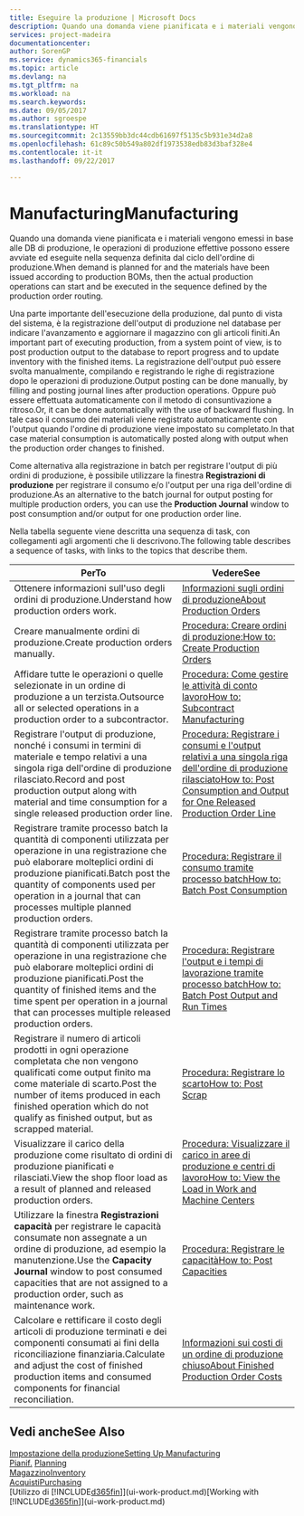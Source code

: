 ```yaml
---
title: Eseguire la produzione | Microsoft Docs
description: Quando una domanda viene pianificata e i materiali vengono emessi in base alle DB di produzione, le operazioni di produzione effettive possono essere avviate ed eseguite nella sequenza definita dal ciclo dell'ordine di produzione.
services: project-madeira
documentationcenter: 
author: SorenGP
ms.service: dynamics365-financials
ms.topic: article
ms.devlang: na
ms.tgt_pltfrm: na
ms.workload: na
ms.search.keywords: 
ms.date: 09/05/2017
ms.author: sgroespe
ms.translationtype: HT
ms.sourcegitcommit: 2c13559bb3dc44cdb61697f5135c5b931e34d2a8
ms.openlocfilehash: 61c89c50b549a802df1973538edb83d3baf328e4
ms.contentlocale: it-it
ms.lasthandoff: 09/22/2017

---
```

# <a name="manufacturing"></a><span data-ttu-id="6b255-103">Manufacturing</span><span class="sxs-lookup"><span data-stu-id="6b255-103">Manufacturing</span></span>
<span data-ttu-id="6b255-104">Quando una domanda viene pianificata e i materiali vengono emessi in base alle DB di produzione, le operazioni di produzione effettive possono essere avviate ed eseguite nella sequenza definita dal ciclo dell'ordine di produzione.</span><span class="sxs-lookup"><span data-stu-id="6b255-104">When demand is planned for and the materials have been issued according to production BOMs, then the actual production operations can start and be executed in the sequence defined by the production order routing.</span></span>  

<span data-ttu-id="6b255-105">Una parte importante dell'esecuzione della produzione, dal punto di vista del sistema, è la registrazione dell'output di produzione nel database per indicare l'avanzamento e aggiornare il magazzino con gli articoli finiti.</span><span class="sxs-lookup"><span data-stu-id="6b255-105">An important part of executing production, from a system point of view, is to post production output to the database to report progress and to update inventory with the finished items.</span></span> <span data-ttu-id="6b255-106">La registrazione dell'output può essere svolta manualmente, compilando e registrando le righe di registrazione dopo le operazioni di produzione.</span><span class="sxs-lookup"><span data-stu-id="6b255-106">Output posting can be done manually, by filling and posting journal lines after production operations.</span></span> <span data-ttu-id="6b255-107">Oppure può essere effettuata automaticamente con il metodo di consuntivazione a ritroso.</span><span class="sxs-lookup"><span data-stu-id="6b255-107">Or, it can be done automatically with the use of backward flushing.</span></span> <span data-ttu-id="6b255-108">In tale caso il consumo dei materiali viene registrato automaticamente con l'output quando l'ordine di produzione viene impostato su completato.</span><span class="sxs-lookup"><span data-stu-id="6b255-108">In that case material consumption is automatically posted along with output when the production order changes to finished.</span></span>  

<span data-ttu-id="6b255-109">Come alternativa alla registrazione in batch per registrare l'output di più ordini di produzione, è possibile utilizzare la finestra **Registrazioni di produzione** per registrare il consumo e/o l'output per una riga dell'ordine di produzione.</span><span class="sxs-lookup"><span data-stu-id="6b255-109">As an alternative to the batch journal for output posting for multiple production orders, you can use the **Production Journal** window to post consumption and/or output for one production order line.</span></span>  

<span data-ttu-id="6b255-110">Nella tabella seguente viene descritta una sequenza di task, con collegamenti agli argomenti che li descrivono.</span><span class="sxs-lookup"><span data-stu-id="6b255-110">The following table describes a sequence of tasks, with links to the topics that describe them.</span></span>   

|<span data-ttu-id="6b255-111">**Per**</span><span class="sxs-lookup"><span data-stu-id="6b255-111">**To**</span></span>|<span data-ttu-id="6b255-112">**Vedere**</span><span class="sxs-lookup"><span data-stu-id="6b255-112">**See**</span></span>|  
|------------|-------------|  
|<span data-ttu-id="6b255-113">Ottenere informazioni sull'uso degli ordini di produzione.</span><span class="sxs-lookup"><span data-stu-id="6b255-113">Understand how production orders work.</span></span>|[<span data-ttu-id="6b255-114">Informazioni sugli ordini di produzione</span><span class="sxs-lookup"><span data-stu-id="6b255-114">About Production Orders</span></span>](production-about-production-orders.md)|
|<span data-ttu-id="6b255-115">Creare manualmente ordini di produzione.</span><span class="sxs-lookup"><span data-stu-id="6b255-115">Create production orders manually.</span></span>|[<span data-ttu-id="6b255-116">Procedura: Creare ordini di produzione:</span><span class="sxs-lookup"><span data-stu-id="6b255-116">How to: Create Production Orders</span></span>](production-how-to-create-production-orders.md)|
|<span data-ttu-id="6b255-117">Affidare tutte le operazioni o quelle selezionate in un ordine di produzione a un terzista.</span><span class="sxs-lookup"><span data-stu-id="6b255-117">Outsource all or selected operations in a production order to a subcontractor.</span></span>|[<span data-ttu-id="6b255-118">Procedura: Come gestire le attività di conto lavoro</span><span class="sxs-lookup"><span data-stu-id="6b255-118">How to: Subcontract Manufacturing</span></span>](production-how-to-subcontract-manufacturing.md)|
|<span data-ttu-id="6b255-119">Registrare l'output di produzione, nonché i consumi in termini di materiale e tempo relativi a una singola riga dell'ordine di produzione rilasciato.</span><span class="sxs-lookup"><span data-stu-id="6b255-119">Record and post production output along with material and time consumption for a single released production order line.</span></span>|[<span data-ttu-id="6b255-120">Procedura: Registrare i consumi e l'output relativi a una singola riga dell'ordine di produzione rilasciato</span><span class="sxs-lookup"><span data-stu-id="6b255-120">How to: Post Consumption and Output for One Released Production Order Line</span></span>](production-how-to-register-consumption-and-output.md)|  
|<span data-ttu-id="6b255-121">Registrare tramite processo batch la quantità di componenti utilizzata per operazione in una registrazione che può elaborare molteplici ordini di produzione pianificati.</span><span class="sxs-lookup"><span data-stu-id="6b255-121">Batch post the quantity of components used per operation in a journal that can processes multiple planned production orders.</span></span>|[<span data-ttu-id="6b255-122">Procedura: Registrare il consumo tramite processo batch</span><span class="sxs-lookup"><span data-stu-id="6b255-122">How to: Batch Post Consumption</span></span>](production-how-to-post-consumption.md)|
|<span data-ttu-id="6b255-123">Registrare tramite processo batch la quantità di componenti utilizzata per operazione in una registrazione che può elaborare molteplici ordini di produzione pianificati.</span><span class="sxs-lookup"><span data-stu-id="6b255-123">Post the quantity of finished items and the time spent per operation in a journal that can processes multiple released production orders.</span></span>|[<span data-ttu-id="6b255-124">Procedura: Registrare l'output e i tempi di lavorazione tramite processo batch</span><span class="sxs-lookup"><span data-stu-id="6b255-124">How to: Batch Post Output and Run Times</span></span>](production-how-to-post-output-quantity.md)|  
|<span data-ttu-id="6b255-125">Registrare il numero di articoli prodotti in ogni operazione completata che non vengono qualificati come output finito ma come materiale di scarto.</span><span class="sxs-lookup"><span data-stu-id="6b255-125">Post the number of items produced in each finished operation which do not qualify as finished output, but as scrapped material.</span></span>|[<span data-ttu-id="6b255-126">Procedura: Registrare lo scarto</span><span class="sxs-lookup"><span data-stu-id="6b255-126">How to: Post Scrap</span></span>](production-how-to-post-scrap.md)|
|<span data-ttu-id="6b255-127">Visualizzare il carico della produzione come risultato di ordini di produzione pianificati e rilasciati.</span><span class="sxs-lookup"><span data-stu-id="6b255-127">View the shop floor load as a result of planned and released production orders.</span></span>|[<span data-ttu-id="6b255-128">Procedura: Visualizzare il carico in aree di produzione e centri di lavoro</span><span class="sxs-lookup"><span data-stu-id="6b255-128">How to: View the Load in Work and Machine Centers</span></span>](production-how-to-view-the-load-on-work-centers.md)|      
|<span data-ttu-id="6b255-129">Utilizzare la finestra **Registrazioni capacità** per registrare le capacità consumate non assegnate a un ordine di produzione, ad esempio la manutenzione.</span><span class="sxs-lookup"><span data-stu-id="6b255-129">Use the **Capacity Journal** window to post consumed capacities that are not assigned to a production order, such as maintenance work.</span></span>|[<span data-ttu-id="6b255-130">Procedura: Registrare le capacità</span><span class="sxs-lookup"><span data-stu-id="6b255-130">How to: Post Capacities</span></span>](production-how-to-post-capacities.md)|  
|<span data-ttu-id="6b255-131">Calcolare e rettificare il costo degli articoli di produzione terminati e dei componenti consumati ai fini della riconciliazione finanziaria.</span><span class="sxs-lookup"><span data-stu-id="6b255-131">Calculate and adjust the cost of finished production items and consumed components for financial reconciliation.</span></span>|[<span data-ttu-id="6b255-132">Informazioni sui costi di un ordine di produzione chiuso</span><span class="sxs-lookup"><span data-stu-id="6b255-132">About Finished Production Order Costs</span></span>](finance-about-finished-production-order-costs.md)|  

## <a name="see-also"></a><span data-ttu-id="6b255-133">Vedi anche</span><span class="sxs-lookup"><span data-stu-id="6b255-133">See Also</span></span>  
[<span data-ttu-id="6b255-134">Impostazione della produzione</span><span class="sxs-lookup"><span data-stu-id="6b255-134">Setting Up Manufacturing</span></span>](production-configure-production-processes.md)  
<span data-ttu-id="6b255-135">[Pianif.](production-planning.md)    </span><span class="sxs-lookup"><span data-stu-id="6b255-135">[Planning](production-planning.md)    </span></span>  
[<span data-ttu-id="6b255-136">Magazzino</span><span class="sxs-lookup"><span data-stu-id="6b255-136">Inventory</span></span>](inventory-manage-inventory.md)  
[<span data-ttu-id="6b255-137">Acquisti</span><span class="sxs-lookup"><span data-stu-id="6b255-137">Purchasing</span></span>](purchasing-manage-purchasing.md)  
<span data-ttu-id="6b255-138">[Utilizzo di [!INCLUDE[d365fin](includes/d365fin_md.md)]](ui-work-product.md)</span><span class="sxs-lookup"><span data-stu-id="6b255-138">[Working with [!INCLUDE[d365fin](includes/d365fin_md.md)]](ui-work-product.md)</span></span>

